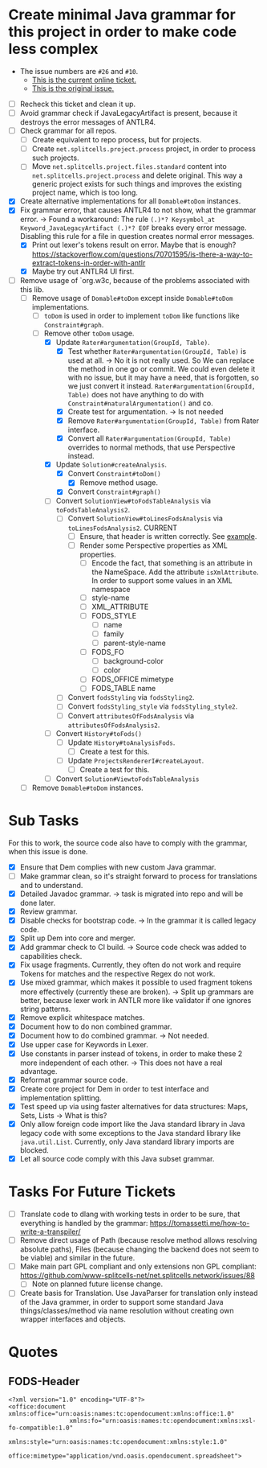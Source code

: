 # Create minimal Java grammar for this project in order to make code less complex
- The issue numbers are `#26` and `#10`.
    - [This is the current online ticket.](https://codeberg.org/splitcells-net/net.splitcells.network.community/issues/26)
    - [This is the original issue.](https://github.com/www-splitcells-net/net.splitcells.network/issues/10)
- [ ] Recheck this ticket and clean it up.
- [ ] Avoid grammar check if JavaLegacyArtifact is present, because it destroys the error messages of ANTLR4.
- [ ] Check grammar for all repos.
    - [ ] Create equivalent to repo process, but for projects.
    - [ ] Create `net.splitcells.project.process` project, in order to process such projects.
    - [ ] Move `net.splitcells.project.files.standard` content into `net.splitcells.project.process` and 
      delete original.
      This way a generic project exists for such things and
      improves the existing project name, which is too long.
- [x] Create alternative implementations for all `Domable#toDom` instances.
- [x] Fix grammar error, that causes ANTLR4 to not show, what the grammar error. -> Found a workaround: The rule `(.)*? Keysymbol_at Keyword_JavaLegacyArtifact (.)*? EOF` breaks every error message. Disabling this rule for a file in question creates normal error messages.
    - [x] Print out lexer's tokens result on error. Maybe that is enough? https://stackoverflow.com/questions/70701595/is-there-a-way-to-extract-tokens-in-order-with-antlr
    - [x] Maybe try out ANTLR4 UI first.
- [ ] Remove usage of `org.w3c, because of the problems associated with this lib.
    - [ ] Remove usage of `Domable#toDom` except inside `Domable#toDom` implementations.
        - [ ] `toDom` is used in order to implement `toDom` like functions like `Constraint#graph`.
        - [ ] Remove other `toDom` usage.
            - [x] Update `Rater#argumentation(GroupId, Table)`.
                - [x] Test whether `Rater#argumentation(GroupId, Table)` is used at all.
                  -> No it is not really used. So We can replace the method in one go or commit.
                  We could even delete it with no issue, but it may have a need, that is forgotten, so we just convert it instead.
                  `Rater#argumentation(GroupId, Table)` does not have anything to do with `Constraint#naturalArgumentation()` and co.
                - [x] Create test for argumentation. -> Is not needed
                - [x] Remove `Rater#argumentation(GroupId, Table)` from Rater interface.
                - [x] Convert all `Rater#argumentation(GroupId, Table)` overrides to normal methods, that use Perspective instead.
            - [x] Update `Solution#createAnalysis`.
                - [x] Convert `Constraint#toDom()`
                    - [x] Remove method usage.
                - [x] Convert `Constraint#graph()`
            - [ ] Convert `SolutionView#toFodsTableAnalysis` via `toFodsTableAnalysis2`.
                - [ ] Convert `SolutionView#toLinesFodsAnalysis` via `toLinesFodsAnalysis2`. CURRENT
                    - [ ] Ensure, that header is written correctly. See [example](#FODS-Header).
                    - [ ] Render some Perspective properties as XML properties.
                        - [ ] Encode the fact, that something is an attribute in the NameSpace.
                          Add the attribute `isXmlAttribute`.
                          In order to support some values in an XML namespace
                        - [ ] style-name
                        - [ ] XML_ATTRIBUTE
                        - [ ] FODS_STYLE
                            - [ ] name
                            - [ ] family 
                            - [ ] parent-style-name
                        - [ ] FODS_FO
                            - [ ] background-color
                            - [ ] color
                        - [ ] FODS_OFFICE  mimetype
                        - [ ] FODS_TABLE name
                - [ ] Convert `fodsStyling` via `fodsStyling2`.
                - [ ] Convert `fodsStyling_style` via `fodsStyling_style2`.
                - [ ] Convert `attributesOfFodsAnalysis` via `attributesOfFodsAnalysis2`.
          - [ ] Convert `History#toFods()`
            - [ ] Update `History#toAnalysisFods`.
                - [ ] Create a test for this.
            - [ ] Update `ProjectsRendererI#createLayout`.
                - [ ] Create a test for this.
          - [ ] Convert `Solution#ViewtoFodsTableAnalysis`
    - [ ] Remove `Domable#toDom` instances.
# Sub Tasks
For this to work, the source code also have to comply with the grammar, when this issue is done.
- [x] Ensure that Dem complies with new custom Java grammar.
- [ ] Make grammar clean, so it's straight forward to process for translations and to understand.
- [x] Detailed Javadoc grammar. -> task is migrated into repo and will be done later.
- [x] Review grammar.
- [x] Disable checks for bootstrap code. -> In the grammar it is called legacy code.
- [x] Split up Dem into core and merger.
- [x] Add grammar check to CI build. -> Source code check was added to capabilities check.
- [x] Fix usage fragments. Currently, they often do not work and require Tokens for matches and the respective Regex do not work.
- [x] Use mixed grammar, which makes it possible to used fragment tokens more effectively (currently these are broken). -> Split up grammars are better, because lexer work in ANTLR more like validator if one ignores string patterns.
- [x] Remove explicit whitespace matches.
- [x] Document how to do non combined grammar.
- [x] Document how to do combined grammar. -> Not needed.
- [x] Use upper case for Keywords in Lexer.
- [x] Use constants in parser instead of tokens, in order to make these 2 more independent of each other. -> This does not have a real advantage.
- [x] Reformat grammar source code.
- [x] Create core project for Dem in order to test interface and implementation splitting.
- [x] Test speed up via using faster alternatives for data structures: Maps, Sets, Lists -> What is this?
- [x] Only allow foreign code import like the Java standard library in Java legacy code with some exceptions to the Java standard library like `java.util.List`. Currently, only Java standard library imports are blocked.
- [x] Let all source code comply with this Java subset grammar.
# Tasks For Future Tickets
- [ ] Translate code to dlang with working tests in order to be sure, that everything is handled by the grammar: https://tomassetti.me/how-to-write-a-transpiler/
- [ ] Remove direct usage of Path (because resolve method allows resolving absolute paths), Files (because changing the backend does not seem to be viable) and similar in the future.
- [ ] Make main part GPL compliant and only extensions non GPL compliant: https://github.com/www-splitcells-net/net.splitcells.network/issues/88
    - [ ] Note on planned future license change.

- [ ] Create basis for Translation. Use JavaParser for translation only instead of the Java grammer,
  in order to support some standard Java things/classes/method via name resolution
  without creating own wrapper interfaces and objects.

# Quotes
## FODS-Header
```
<?xml version="1.0" encoding="UTF-8"?>
<office:document xmlns:office="urn:oasis:names:tc:opendocument:xmlns:office:1.0"
                 xmlns:fo="urn:oasis:names:tc:opendocument:xmlns:xsl-fo-compatible:1.0"
                 xmlns:style="urn:oasis:names:tc:opendocument:xmlns:style:1.0"
                 office:mimetype="application/vnd.oasis.opendocument.spreadsheet">
```